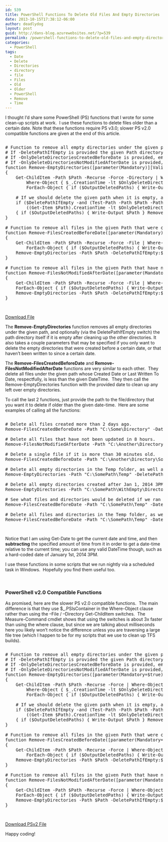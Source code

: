 ```yaml
---
id: 539
title: PowerShell Functions To Delete Old Files And Empty Directories
date: 2013-10-15T17:38:12-06:00
author: deadlydog
layout: post
guid: http://dans-blog.azurewebsites.net/?p=539
permalink: /powershell-functions-to-delete-old-files-and-empty-directories/
categories:
  - PowerShell
tags:
  - Date
  - Delete
  - Directories
  - directory
  - file
  - Files
  - Old
  - Older
  - PowerShell
  - Remove
  - Time
---
```

I thought I’d share some PowerShell (PS) functions that I wrote for some clean-up scripts at work.&#160; I use these functions to delete files older than a certain date. Note that these functions require PS v3.0; slower PS v2.0 compatible functions are given at the end of this article.

<div id="scid:C89E2BDB-ADD3-4f7a-9810-1B7EACF446C1:1ae951c3-9a90-495d-b4ae-fc601ee7a3dc" class="wlWriterEditableSmartContent" style="float: none; padding-bottom: 0px; padding-top: 0px; padding-left: 0px; margin: 0px; display: inline; padding-right: 0px">
  <pre style=white-space:normal> 
  
  <pre class="brush: powershell; pad-line-numbers: true; title: ; notranslate" title="">
# Function to remove all empty directories under the given path.
# If -DeletePathIfEmpty is provided the given Path directory will also be deleted if it is empty.
# If -OnlyDeleteDirectoriesCreatedBeforeDate is provided, empty folders will only be deleted if they were created before the given date.
# If -OnlyDeleteDirectoriesNotModifiedAfterDate is provided, empty folders will only be deleted if they have not been written to after the given date.
function Remove-EmptyDirectories([parameter(Mandatory)][ValidateScript({Test-Path $_})][string] $Path, [switch] $DeletePathIfEmpty, [DateTime] $OnlyDeleteDirectoriesCreatedBeforeDate = [DateTime]::MaxValue, [DateTime] $OnlyDeleteDirectoriesNotModifiedAfterDate = [DateTime]::MaxValue, [switch] $OutputDeletedPaths, [switch] $WhatIf)
{
    Get-ChildItem -Path $Path -Recurse -Force -Directory | Where-Object { (Get-ChildItem -Path $_.FullName -Recurse -Force -File) -eq $null } | 
        Where-Object { $_.CreationTime -lt $OnlyDeleteDirectoriesCreatedBeforeDate -and $_.LastWriteTime -lt $OnlyDeleteDirectoriesNotModifiedAfterDate } | 
        ForEach-Object { if ($OutputDeletedPaths) { Write-Output $_.FullName } Remove-Item -Path $_.FullName -Force -WhatIf:$WhatIf }

    # If we should delete the given path when it is empty, and it is a directory, and it is empty, and it meets the date requirements, then delete it.
    if ($DeletePathIfEmpty -and (Test-Path -Path $Path -PathType Container) -and (Get-ChildItem -Path $Path -Force) -eq $null -and
        ((Get-Item $Path).CreationTime -lt $OnlyDeleteDirectoriesCreatedBeforeDate) -and ((Get-Item $Path).LastWriteTime -lt $OnlyDeleteDirectoriesNotModifiedAfterDate))
    { if ($OutputDeletedPaths) { Write-Output $Path } Remove-Item -Path $Path -Force -WhatIf:$WhatIf }
}

# Function to remove all files in the given Path that were created before the given date, as well as any empty directories that may be left behind.
function Remove-FilesCreatedBeforeDate([parameter(Mandatory)][ValidateScript({Test-Path $_})][string] $Path, [parameter(Mandatory)][DateTime] $DateTime, [switch] $DeletePathIfEmpty, [switch] $OutputDeletedPaths, [switch] $WhatIf)
{
    Get-ChildItem -Path $Path -Recurse -Force -File | Where-Object { $_.CreationTime -lt $DateTime } | 
		ForEach-Object { if ($OutputDeletedPaths) { Write-Output $_.FullName } Remove-Item -Path $_.FullName -Force -WhatIf:$WhatIf }
    Remove-EmptyDirectories -Path $Path -DeletePathIfEmpty:$DeletePathIfEmpty -OnlyDeleteDirectoriesCreatedBeforeDate $DateTime -OutputDeletedPaths:$OutputDeletedPaths -WhatIf:$WhatIf
}

# Function to remove all files in the given Path that have not been modified after the given date, as well as any empty directories that may be left behind.
function Remove-FilesNotModifiedAfterDate([parameter(Mandatory)][ValidateScript({Test-Path $_})][string] $Path, [parameter(Mandatory)][DateTime] $DateTime, [switch] $DeletePathIfEmpty, [switch] $OutputDeletedPaths, [switch] $WhatIf)
{
    Get-ChildItem -Path $Path -Recurse -Force -File | Where-Object { $_.LastWriteTime -lt $DateTime } | 
	ForEach-Object { if ($OutputDeletedPaths) { Write-Output $_.FullName } Remove-Item -Path $_.FullName -Force -WhatIf:$WhatIf }
    Remove-EmptyDirectories -Path $Path -DeletePathIfEmpty:$DeletePathIfEmpty -OnlyDeleteDirectoriesNotModifiedAfterDate $DateTime -OutputDeletedPaths:$OutputDeletedPaths -WhatIf:$WhatIf
}

</pre>
</div>

<div id="scid:fb3a1972-4489-4e52-abe7-25a00bb07fdf:c2c16c8f-2fb3-43c5-9185-f9386261beae" class="wlWriterEditableSmartContent" style="float: none; padding-bottom: 0px; padding-top: 0px; padding-left: 0px; margin: 0px; display: inline; padding-right: 0px">
  <p>
    <a href="http://dans-blog.azurewebsites.net/wp-content/uploads/2014/01/Remove-FilesOlderThan.zip" target="_blank">Download File</a>
  </p>
</div>

The **Remove-EmptyDirectories** function removes all empty directories under the given path, and optionally (via the DeletePathIfEmpty switch) the path directory itself if it is empty after cleaning up the other directories. It also takes a couple parameters that may be specified if you only want to delete the empty directories that were created before a certain date, or that haven’t been written to since a certain date.

The **Remove-FilesCreatedBeforeDate** and **Remove-FilesNotModifiedAfterDate** functions are very similar to each other.&#160; They delete all files under the given path whose Created Date or Last Written To Date, respectfully, is less than the given DateTime.&#160; They then call the Remove-EmptyDirectories function with the provided date to clean up any left over empty directories.

To call the last 2 functions, just provide the path to the file/directory that you want it to delete if older than the given date-time.&#160; Here are some examples of calling all the functions:

<div id="scid:C89E2BDB-ADD3-4f7a-9810-1B7EACF446C1:0c7dde8c-4381-4077-936d-b33119373a95" class="wlWriterEditableSmartContent" style="float: none; padding-bottom: 0px; padding-top: 0px; padding-left: 0px; margin: 0px; display: inline; padding-right: 0px">
  <pre style=white-space:normal> 
  
  <pre class="brush: powershell; title: ; notranslate" title="">
# Delete all files created more than 2 days ago.
Remove-FilesCreatedBeforeDate -Path "C:\Some\Directory" -DateTime ((Get-Date).AddDays(-2)) -DeletePathIfEmpty

# Delete all files that have not been updated in 8 hours.
Remove-FilesNotModifiedAfterDate -Path "C:\Another\Directory" -DateTime ((Get-Date).AddHours(-8))

# Delete a single file if it is more than 30 minutes old.
Remove-FilesCreatedBeforeDate -Path "C:\Another\Directory\SomeFile.txt" -DateTime ((Get-Date).AddMinutes(-30))

# Delete all empty directories in the Temp folder, as well as the Temp folder itself if it is empty.
Remove-EmptyDirectories -Path "C:\SomePath\Temp" -DeletePathIfEmpty

# Delete all empty directories created after Jan 1, 2014 3PM.
Remove-EmptyDirectories -Path "C:\SomePath\WithEmpty\Directories" -OnlyDeleteDirectoriesCreatedBeforeDate ([DateTime]::Parse("Jan 1, 2014 15:00:00"))

# See what files and directories would be deleted if we ran the command.
Remove-FilesCreatedBeforeDate -Path "C:\SomePath\Temp" -DateTime (Get-Date) -DeletePathIfEmpty -WhatIf

# Delete all files and directories in the Temp folder, as well as the Temp folder itself if it is empty, and output all paths that were deleted.
Remove-FilesCreatedBeforeDate -Path "C:\SomePath\Temp" -DateTime (Get-Date) -DeletePathIfEmpty -OutputDeletedPaths

</pre>
</div>

Notice that I am using Get-Date to get the current date and time, and then **subtracting** the specified amount of time from it in order to get a date-time relative to the current time; you can use any valid DateTime though, such as a hard-coded date of January 1st, 2014 3PM.

I use these functions in some scripts that we run nightly via a scheduled task in Windows.&#160; Hopefully you find them useful too.

&#160;

### PowerShell v2.0 Compatible Functions

As promised, here are the slower PS v2.0 compatible functions.&#160; The main difference is that they use $_.PSIsContainer in the Where-Object clause rather than using the –File / –Directory Get-ChildItem switches.&#160; The Measure-Command cmdlet shows that using the switches is about 3x faster than using the where clause, but since we are talking about milliseconds here you likely won’t notice the difference unless you are traversing a large file tree (which I happen to be for my scripts that we use to clean up TFS builds).

<div id="scid:C89E2BDB-ADD3-4f7a-9810-1B7EACF446C1:6a0118b4-0589-49cd-b423-a0f24369b872" class="wlWriterEditableSmartContent" style="float: none; padding-bottom: 0px; padding-top: 0px; padding-left: 0px; margin: 0px; display: inline; padding-right: 0px">
  <pre style=white-space:normal> 
  
  <pre class="brush: powershell; title: ; notranslate" title="">
# Function to remove all empty directories under the given path.
# If -DeletePathIfEmpty is provided the given Path directory will also be deleted if it is empty.
# If -OnlyDeleteDirectoriesCreatedBeforeDate is provided, empty folders will only be deleted if they were created before the given date.
# If -OnlyDeleteDirectoriesNotModifiedAfterDate is provided, empty folders will only be deleted if they have not been written to after the given date.
function Remove-EmptyDirectories([parameter(Mandatory=$true)][ValidateScript({Test-Path $_})][string] $Path, [switch] $DeletePathIfEmpty, [DateTime] $OnlyDeleteDirectoriesCreatedBeforeDate = [DateTime]::MaxValue, [DateTime] $OnlyDeleteDirectoriesNotModifiedAfterDate = [DateTime]::MaxValue, [switch] $OutputDeletedPaths, [switch] $WhatIf)
{
    Get-ChildItem -Path $Path -Recurse -Force | Where-Object { $_.PSIsContainer -and (Get-ChildItem -Path $_.FullName -Recurse -Force | Where-Object { !$_.PSIsContainer }) -eq $null } | 
        Where-Object { $_.CreationTime -lt $OnlyDeleteDirectoriesCreatedBeforeDate -and $_.LastWriteTime -lt $OnlyDeleteDirectoriesNotModifiedAfterDate } | 
        ForEach-Object { if ($OutputDeletedPaths) { Write-Output $_.FullName } Remove-Item -Path $_.FullName -Force -WhatIf:$WhatIf }

    # If we should delete the given path when it is empty, and it is a directory, and it is empty, and it meets the date requirements, then delete it.
    if ($DeletePathIfEmpty -and (Test-Path -Path $Path -PathType Container) -and (Get-ChildItem -Path $Path -Force) -eq $null -and
        ((Get-Item $Path).CreationTime -lt $OnlyDeleteDirectoriesCreatedBeforeDate) -and ((Get-Item $Path).LastWriteTime -lt $OnlyDeleteDirectoriesNotModifiedAfterDate))
    { if ($OutputDeletedPaths) { Write-Output $Path } Remove-Item -Path $Path -Force -WhatIf:$WhatIf }
}

# Function to remove all files in the given Path that were created before the given date, as well as any empty directories that may be left behind.
function Remove-FilesCreatedBeforeDate([parameter(Mandatory=$true)][ValidateScript({Test-Path $_})][string] $Path, [parameter(Mandatory)][DateTime] $DateTime, [switch] $DeletePathIfEmpty, [switch] $OutputDeletedPaths, [switch] $WhatIf)
{
    Get-ChildItem -Path $Path -Recurse -Force | Where-Object { !$_.PSIsContainer -and $_.CreationTime -lt $DateTime } | 
		ForEach-Object { if ($OutputDeletedPaths) { Write-Output $_.FullName } Remove-Item -Path $_.FullName -Force -WhatIf:$WhatIf }
    Remove-EmptyDirectories -Path $Path -DeletePathIfEmpty:$DeletePathIfEmpty -OnlyDeleteDirectoriesCreatedBeforeDate $DateTime -OutputDeletedPaths:$OutputDeletedPaths -WhatIf:$WhatIf
}

# Function to remove all files in the given Path that have not been modified after the given date, as well as any empty directories that may be left behind.
function Remove-FilesNotModifiedAfterDate([parameter(Mandatory=$true)][ValidateScript({Test-Path $_})][string] $Path, [parameter(Mandatory)][DateTime] $DateTime, [switch] $DeletePathIfEmpty, [switch] $OutputDeletedPaths, [switch] $WhatIf)
{
    Get-ChildItem -Path $Path -Recurse -Force | Where-Object { !$_.PSIsContainer -and $_.LastWriteTime -lt $DateTime } | 
	ForEach-Object { if ($OutputDeletedPaths) { Write-Output $_.FullName } Remove-Item -Path $_.FullName -Force -WhatIf:$WhatIf }
    Remove-EmptyDirectories -Path $Path -DeletePathIfEmpty:$DeletePathIfEmpty -OnlyDeleteDirectoriesNotModifiedAfterDate $DateTime -OutputDeletedPaths:$OutputDeletedPaths -WhatIf:$WhatIf
}

</pre>
</div>

<div id="scid:fb3a1972-4489-4e52-abe7-25a00bb07fdf:b8e621ed-daea-4ac4-b565-fb8f9cd997e6" class="wlWriterEditableSmartContent" style="float: none; padding-bottom: 0px; padding-top: 0px; padding-left: 0px; margin: 0px; display: inline; padding-right: 0px">
  <p>
    <a href="http://dans-blog.azurewebsites.net/wp-content/uploads/2014/01/Remove-FilesOlderThanPSv2.zip" target="_blank">Download PSv2 File</a>
  </p>
</div>

Happy coding!